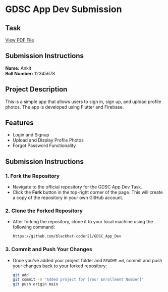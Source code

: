 # GDSC App Dev Submission

## Task
[View PDF File](https://github.com/blackhat-coder21/GDSC_App_Dev/blob/main/AppD_Tasks.pdf)

## Submission Instructions
**Name:** Ankit  
**Roll Number:** 12345678  

## Project Description
This is a simple app that allows users to sign in, sign up, and upload profile photos. The app is developed using Flutter and Firebase.

## Features
- Login and Signup
- Upload and Display Profile Photos
- Forgot Password Functionality

## Submission Instructions
  
### 1. Fork the Repository
- Navigate to the official repository for the GDSC App Dev Task.
- Click the **Fork** button in the top-right corner of the page. This will create a copy of the repository in your own GitHub account.

### 2. Clone the Forked Repository
- After forking the repository, clone it to your local machine using the following command:
  ```bash
  https://github.com/blackhat-coder21/GDSC_App_Dev
### 3. Commit and Push Your Changes
- Once you’ve added your project folder and `README.md`, commit and push your changes back to your forked repository:
  ```bash
  git add .
  git commit -m "Added project for [Your Enrollment Number]"
  git push origin main
